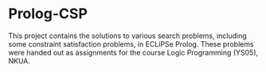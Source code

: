 # Prolog-CSP

This project contains the solutions to various search problems, including some constraint satisfaction problems, in ECLiPSe Prolog.
These problems were handed out as assignments for the course Logic Programming (YS05), NKUA.
